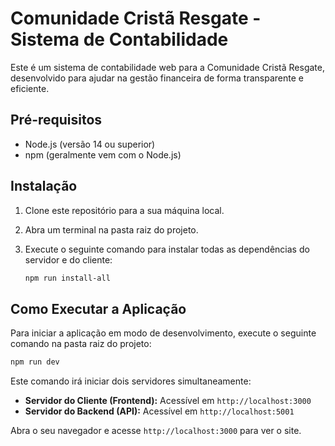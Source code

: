 # Comunidade Cristã Resgate - Sistema de Contabilidade

Este é um sistema de contabilidade web para a Comunidade Cristã Resgate, desenvolvido para ajudar na gestão financeira de forma transparente e eficiente.

## Pré-requisitos

- Node.js (versão 14 ou superior)
- npm (geralmente vem com o Node.js)

## Instalação

1. Clone este repositório para a sua máquina local.
2. Abra um terminal na pasta raiz do projeto.
3. Execute o seguinte comando para instalar todas as dependências do servidor e do cliente:

   ```bash
   npm run install-all
   ```

## Como Executar a Aplicação

Para iniciar a aplicação em modo de desenvolvimento, execute o seguinte comando na pasta raiz do projeto:

```bash
npm run dev
```

Este comando irá iniciar dois servidores simultaneamente:

- **Servidor do Cliente (Frontend):** Acessível em `http://localhost:3000`
- **Servidor do Backend (API):** Acessível em `http://localhost:5001`

Abra o seu navegador e acesse `http://localhost:3000` para ver o site.
